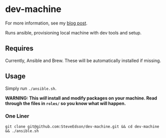 # dev-machine

For more information, see my [blog post](https://steveedson.co.uk/ansible/dev-machine).

Runs ansible, provisioning local machine with dev tools and setup.

## Requires

Currently, Ansible and Brew. These will be automatically installed if missing.

## Usage

Simply run `./ansible.sh`.

**WARNING: This *will* install and modify packages on your machine. Read through the files in `roles/` so you know what will happen.**

### One Liner

`git clone git@github.com:SteveEdson/dev-machine.git && cd dev-machine && ./ansible.sh`